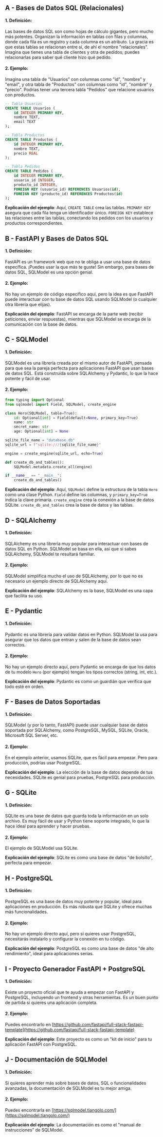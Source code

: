 ## A - Bases de Datos SQL (Relacionales)

#### 1. **Definición:**

Las bases de datos SQL son como hojas de cálculo gigantes, pero mucho más potentes. Organizan la información en tablas con filas y columnas, donde cada fila es un registro y cada columna es un atributo. La gracia es que estas tablas se relacionan entre sí, de ahí el nombre "relacionales". Imagina que tienes una tabla de clientes y otra de pedidos; puedes relacionarlas para saber qué cliente hizo qué pedido.

#### 2. **Ejemplo:**

Imagina una tabla de "Usuarios" con columnas como "id", "nombre" y "email", y otra tabla de "Productos" con columnas como "id", "nombre" y "precio". Podrías tener una tercera tabla "Pedidos" que relacione usuarios con productos.

```sql
-- Tabla Usuarios
CREATE TABLE Usuarios (
    id INTEGER PRIMARY KEY,
    nombre TEXT,
    email TEXT
);

-- Tabla Productos
CREATE TABLE Productos (
    id INTEGER PRIMARY KEY,
    nombre TEXT,
    precio REAL
);

-- Tabla Pedidos
CREATE TABLE Pedidos (
    id INTEGER PRIMARY KEY,
    usuario_id INTEGER,
    producto_id INTEGER,
    FOREIGN KEY (usuario_id) REFERENCES Usuarios(id),
    FOREIGN KEY (producto_id) REFERENCES Productos(id)
);
```

**Explicación del ejemplo**:
Aquí, `CREATE TABLE` crea las tablas. `PRIMARY KEY` asegura que cada fila tenga un identificador único. `FOREIGN KEY` establece las relaciones entre las tablas, conectando los pedidos con los usuarios y productos correspondientes.

## B - FastAPI y Bases de Datos SQL

#### 1. **Definición:**

FastAPI es un framework web que no te obliga a usar una base de datos específica. ¡Puedes usar la que más te guste! Sin embargo, para bases de datos SQL, SQLModel es una opción genial.

#### 2. **Ejemplo:**

No hay un ejemplo de código específico aquí, pero la idea es que FastAPI puede interactuar con tu base de datos SQL usando SQLModel (o cualquier otra librería que elijas).

**Explicación del ejemplo**:
FastAPI se encarga de la parte web (recibir peticiones, enviar respuestas), mientras que SQLModel se encarga de la comunicación con la base de datos.

## C - SQLModel

#### 1. **Definición:**

SQLModel es una librería creada por el mismo autor de FastAPI, pensada para que sea la pareja perfecta para aplicaciones FastAPI que usan bases de datos SQL. Está construida sobre SQLAlchemy y Pydantic, lo que la hace potente y fácil de usar.

#### 2. **Ejemplo:**

```python
from typing import Optional
from sqlmodel import Field, SQLModel, create_engine

class Hero(SQLModel, table=True):
    id: Optional[int] = Field(default=None, primary_key=True)
    name: str
    secret_name: str
    age: Optional[int] = None

sqlite_file_name = "database.db"
sqlite_url = f"sqlite:///{sqlite_file_name}"

engine = create_engine(sqlite_url, echo=True)

def create_db_and_tables():
    SQLModel.metadata.create_all(engine)

if __name__ == "__main__":
    create_db_and_tables()
```

**Explicación del ejemplo**:
Aquí, `SQLModel` define la estructura de la tabla `Hero` como una clase Python. `Field` define las columnas, y `primary_key=True` indica la clave primaria. `create_engine` crea la conexión a la base de datos SQLite. `create_db_and_tables` crea la base de datos y las tablas.

## D - SQLAlchemy

#### 1. **Definición:**

SQLAlchemy es una librería muy popular para interactuar con bases de datos SQL en Python. SQLModel se basa en ella, así que si sabes SQLAlchemy, SQLModel te resultará familiar.

#### 2. **Ejemplo:**

SQLModel simplifica mucho el uso de SQLAlchemy, por lo que no es necesario un ejemplo directo de SQLAlchemy aquí.

**Explicación del ejemplo**:
SQLAlchemy es la base, SQLModel es una capa que facilita su uso.

## E - Pydantic

#### 1. **Definición:**

Pydantic es una librería para validar datos en Python. SQLModel la usa para asegurar que los datos que entran y salen de la base de datos sean correctos.

#### 2. **Ejemplo:**

No hay un ejemplo directo aquí, pero Pydantic se encarga de que los datos de tu modelo `Hero` (por ejemplo) tengan los tipos correctos (string, int, etc.).

**Explicación del ejemplo**:
Pydantic es como un guardián que verifica que todo esté en orden.

## F - Bases de Datos Soportadas

#### 1. **Definición:**

SQLModel (y por lo tanto, FastAPI) puede usar cualquier base de datos soportada por SQLAlchemy, como PostgreSQL, MySQL, SQLite, Oracle, Microsoft SQL Server, etc.

#### 2. **Ejemplo:**

En el ejemplo anterior, usamos SQLite, que es fácil para empezar. Pero para producción, podrías usar PostgreSQL.

**Explicación del ejemplo**:
La elección de la base de datos depende de tus necesidades. SQLite es genial para pruebas, PostgreSQL para producción.

## G - SQLite

#### 1. **Definición:**

SQLite es una base de datos que guarda toda la información en un solo archivo. Es muy fácil de usar y Python tiene soporte integrado, lo que la hace ideal para aprender y hacer pruebas.

#### 2. **Ejemplo:**

El ejemplo de SQLModel usa SQLite.

**Explicación del ejemplo**:
SQLite es como una base de datos "de bolsillo", perfecta para empezar.

## H - PostgreSQL

#### 1. **Definición:**

PostgreSQL es una base de datos muy potente y popular, ideal para aplicaciones en producción. Es más robusta que SQLite y ofrece muchas más funcionalidades.

#### 2. **Ejemplo:**

No hay un ejemplo directo aquí, pero si quieres usar PostgreSQL, necesitarás instalarlo y configurar la conexión en tu código.

**Explicación del ejemplo**:
PostgreSQL es como una base de datos "de alto rendimiento", ideal para aplicaciones serias.

## I - Proyecto Generador FastAPI + PostgreSQL

#### 1. **Definición:**

Existe un proyecto oficial que te ayuda a empezar con FastAPI y PostgreSQL, incluyendo un frontend y otras herramientas. Es un buen punto de partida si quieres una aplicación completa.

#### 2. **Ejemplo:**

Puedes encontrarlo en [https://github.com/fastapi/full-stack-fastapi-template](https://github.com/fastapi/full-stack-fastapi-template)

**Explicación del ejemplo**:
Este proyecto es como un "kit de inicio" para tu aplicación FastAPI con PostgreSQL.

## J - Documentación de SQLModel

#### 1. **Definición:**

Si quieres aprender más sobre bases de datos, SQL o funcionalidades avanzadas, la documentación de SQLModel es tu mejor amiga.

#### 2. **Ejemplo:**

Puedes encontrarla en [https://sqlmodel.tiangolo.com/](https://sqlmodel.tiangolo.com/)

**Explicación del ejemplo**:
La documentación es como el "manual de instrucciones" de SQLModel.
